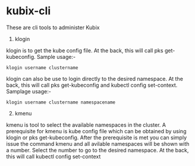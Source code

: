 # kubix-cli
These are cli tools to administer Kubix

1. klogin

klogin is  to get the kube config file. At the back, this will call pks get-kubeconfig. Sample usage:-
```
klogin username clustername
``` 

klogin can also be use to login directly to the desired namespace. At the back, this will call pks get-kubeconfig and kubectl config set-context. Samplage usage:-
```
klogin username clustername namespacename
```


2. kmenu

kmenu is tool to select the available namespaces in the cluster. A prerequisite for kmenu is kube config file which can be obtained by using klogin or pks get-kubeconfig. After the prerequisite is met you can simply issue the command kmenu and all avilable namespaces will be shown with a number. Select the number to go to the desired namespace. At the back, this will call kubectl config set-context



